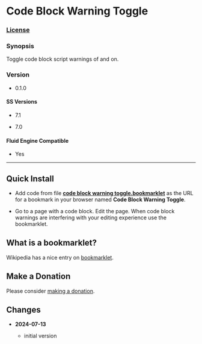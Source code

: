 # Code Block Warning Toggle

### [License][1]

### Synopsis

Toggle code block script warnings of and on.

### Version

  * 0.1.0

#### SS Versions

  * 7.1
  
  * 7.0

#### Fluid Engine Compatible

  * Yes

---

## Quick Install

* Add code from file **[code block warning toggle.bookmarklet][2]** as the URL
  for a bookmark in your browser named **Code Block Warning Toggle**.
  
* Go to a page with a code block. Edit the page. When code block warnings are
  interfering with your editing experience use the bookmarklet.

## What is a bookmarklet?

Wikipedia has a nice entry on [bookmarklet][3].

## Make a Donation

Please consider [making a donation][4].

## Changes

<!-- * **2023-08-27**

  * add support for all Gallery Types
  * bumped version to 0.2.0
  -->
* **2024-07-13**

  * initial version

[1]: https://github.com/tomsWebConsulting/twcsl/blob/main/LICENSE.txt#L1
[2]: code%20block%20warning%20toggle.bookmarklet#L1
[3]: https://en.wikipedia.org/wiki/Bookmarklet
[4]: https://github.com/tomsWebConsulting/twcsl#make-a-donation
